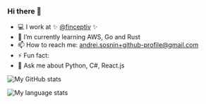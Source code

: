 ### Hi there 👋

- 💻 I work at ✨ [@finceptiv](https://github.com/finceptiv) ✨ 
- 🌱 I’m currently learning AWS, Go and Rust
- 📫 How to reach me: andrei.sosnin+github-profile@gmail.com
- ⚡ Fun fact: 
- 💬 Ask me about Python, C#, React.js

![My GitHub stats](https://github-readme-stats.vercel.app/api?username=deemoowoor&hide=contribs,prs&count_private=true)

![My language stats](https://github-readme-stats.vercel.app/api/top-langs/?username=deemoowoor&layout=compact)
